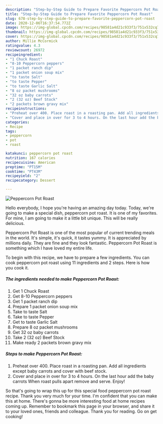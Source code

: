 ```yaml
---
description: "Step-by-Step Guide to Prepare Favorite Peppercorn Pot Roast"
title: "Step-by-Step Guide to Prepare Favorite Peppercorn Pot Roast"
slug: 678-step-by-step-guide-to-prepare-favorite-peppercorn-pot-roast
date: 2020-12-06T16:37:54.772Z
image: https://img-global.cpcdn.com/recipes/98581a4d21c933f3/751x532cq70/peppercorn-pot-roast-recipe-main-photo.jpg
thumbnail: https://img-global.cpcdn.com/recipes/98581a4d21c933f3/751x532cq70/peppercorn-pot-roast-recipe-main-photo.jpg
cover: https://img-global.cpcdn.com/recipes/98581a4d21c933f3/751x532cq70/peppercorn-pot-roast-recipe-main-photo.jpg
author: Millie McCormick
ratingvalue: 4.3
reviewcount: 26972
recipeingredient:
- "1 Chuck Roast"
- "8-10 Peppercorn peppers"
- "1 packet ranch dip"
- "1 packet onion soup mix"
- "to taste Salt"
- "to taste Pepper"
- "to taste Garlic Salt"
- "8 oz packet mushrooms"
- "32 oz baby carrots"
- "2 (32 oz) Beef Stock"
- "2 packets brown gravy mix"
recipeinstructions:
- "Preheat over 400. Place roast in a roasting pan. Add all ingredients except baby carrots and cover with beef stock."
- "Cover and place in over for 3 to 4 hours. On the last hour add the baby carrots When roast pulls apart remove and serve. Enjoy!"
categories:
- Recipe
tags:
- peppercorn
- pot
- roast

katakunci: peppercorn pot roast 
nutrition: 167 calories
recipecuisine: American
preptime: "PT15M"
cooktime: "PT43M"
recipeyield: "2"
recipecategory: Dessert

---
```



![Peppercorn Pot Roast](https://img-global.cpcdn.com/recipes/98581a4d21c933f3/751x532cq70/peppercorn-pot-roast-recipe-main-photo.jpg)

Hello everybody, I hope you're having an amazing day today. Today, we're going to make a special dish, peppercorn pot roast. It is one of my favorites. For mine, I am going to make it a little bit unique. This will be really delicious.

Peppercorn Pot Roast is one of the most popular of current trending meals in the world. It's simple, it's quick, it tastes yummy. It is appreciated by millions daily. They are fine and they look fantastic. Peppercorn Pot Roast is something which I have loved my entire life.




To begin with this recipe, we have to prepare a few ingredients. You can cook peppercorn pot roast using 11 ingredients and 2 steps. Here is how you cook it.

<!--inarticleads1-->

##### The ingredients needed to make Peppercorn Pot Roast:

1. Get 1 Chuck Roast
1. Get 8-10 Peppercorn peppers
1. Get 1 packet ranch dip
1. Prepare 1 packet onion soup mix
1. Take to taste Salt
1. Take to taste Pepper
1. Get to taste Garlic Salt
1. Prepare 8 oz packet mushrooms
1. Get 32 oz baby carrots
1. Take 2 (32 oz) Beef Stock
1. Make ready 2 packets brown gravy mix




<!--inarticleads2-->

##### Steps to make Peppercorn Pot Roast:

1. Preheat over 400. Place roast in a roasting pan. Add all ingredients except baby carrots and cover with beef stock.
1. Cover and place in over for 3 to 4 hours. On the last hour add the baby carrots When roast pulls apart remove and serve. Enjoy!




So that's going to wrap this up for this special food peppercorn pot roast recipe. Thank you very much for your time. I'm confident that you can make this at home. There's gonna be more interesting food at home recipes coming up. Remember to bookmark this page in your browser, and share it to your loved ones, friends and colleague. Thank you for reading. Go on get cooking!
